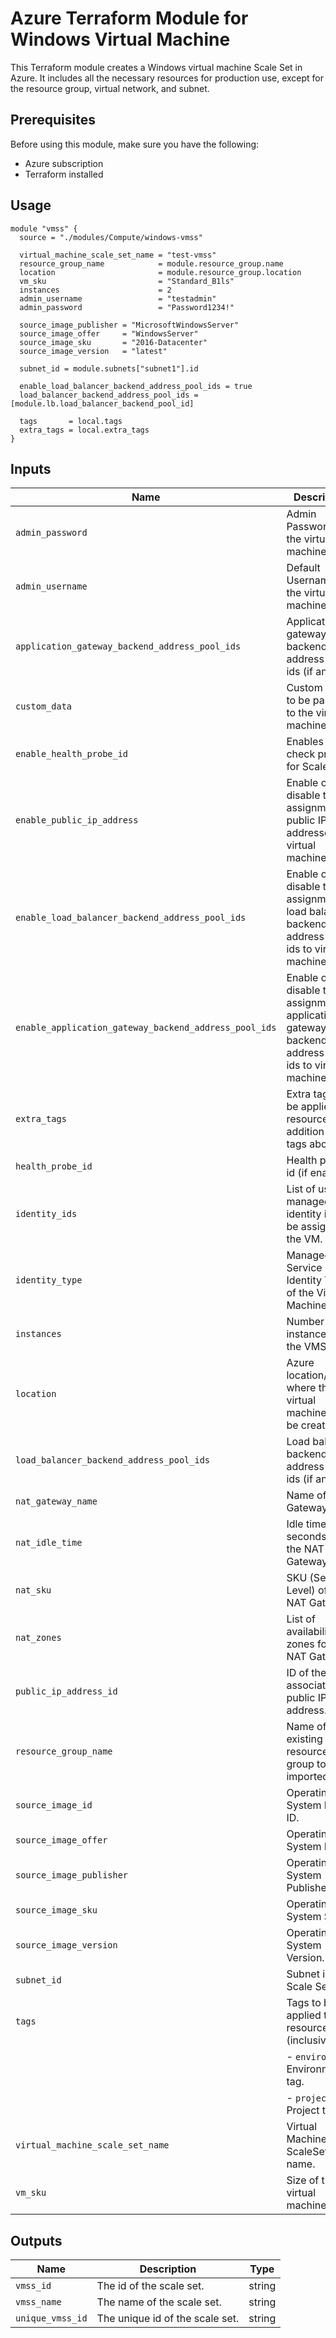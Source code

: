# Azure Terraform Module for Windows Virtual Machine

This Terraform module creates a Windows virtual machine Scale Set in Azure. It includes all the necessary resources for production use, except for the resource group, virtual network, and subnet.

## Prerequisites

Before using this module, make sure you have the following:

- Azure subscription
- Terraform installed

## Usage

```hcl
module "vmss" {
  source = "./modules/Compute/windows-vmss"

  virtual_machine_scale_set_name = "test-vmss"
  resource_group_name            = module.resource_group.name
  location                       = module.resource_group.location
  vm_sku                         = "Standard_B1ls"
  instances                      = 2
  admin_username                 = "testadmin"
  admin_password                 = "Password1234!"

  source_image_publisher = "MicrosoftWindowsServer"
  source_image_offer     = "WindowsServer"
  source_image_sku       = "2016-Datacenter"
  source_image_version   = "latest"

  subnet_id = module.subnets["subnet1"].id

  enable_load_balancer_backend_address_pool_ids = true
  load_balancer_backend_address_pool_ids = [module.lb.load_balancer_backend_pool_id]

  tags       = local.tags
  extra_tags = local.extra_tags
}
```

## Inputs

| Name                                   | Description                                                                 | Type      | Default   | Required |
|----------------------------------------|-----------------------------------------------------------------------------|-----------|-----------|:--------:|
| `admin_password`                       | Admin Password for the virtual machines.                                    | string    | -         | yes      |
| `admin_username`                       | Default Username for the virtual machines.                                  | string    | -         | yes      |
| `application_gateway_backend_address_pool_ids`| Application gateway backend address pool ids (if any).                      | list(string)| -         | no       |
| `custom_data`                          | Custom data to be passed to the virtual machines.                           | string    | "# noop"  | no       |
| `enable_health_probe_id`               | Enables health check probe id for Scale Set.                                | bool      | false     | no       |
| `enable_public_ip_address`             | Enable or disable the assignment of public IP addresses to virtual machines. | bool      | false     | no       ||
| `enable_load_balancer_backend_address_pool_ids`| Enable or disable the assignment of load balancer backend address pool ids to virtual machines. | bool      | false     | no       |
| `enable_application_gateway_backend_address_pool_ids`| Enable or disable the assignment of application gateway backend address pool ids to virtual machines. | bool      | false     | no       |
| `extra_tags`                           | Extra tags to be applied to resources (in addition to the tags above).      | map(string)| {}        | no       |
| `health_probe_id`                      | Health probe id (if enabled).                                               | string    | null      | no       |
| `identity_ids`                         | List of user-managed identity ids to be assigned to the VM.                 | list(string)| []        | no       |
| `identity_type`                        | Managed Service Identity Type of the Virtual Machine.                       | string    | "SystemAssigned" | no  |
| `instances`                            | Number of instances in the VMSS.                                            | number    | -         | yes      |
| `location`                             | Azure location/region where the virtual machine will be created.           | string    | -         | yes      |
| `load_balancer_backend_address_pool_ids`| Load balancer backend address pool ids (if any).                            | list(string)| -         | no       |
| `nat_gateway_name`                     | Name of NAT Gateway.                                                         | string    | -         | yes      |
| `nat_idle_time`                        | Idle timeout (in seconds) of the NAT Gateway.                               | number    | 10        | no       |
| `nat_sku`                              | SKU (Service Level) of the NAT Gateway.                                     | string    | "Standard"| no       |
| `nat_zones`                            | List of availability zones for the NAT Gateway.                             | list(string)| []        | no       |
| `public_ip_address_id`                 | ID of the associated public IP address.                                     | string    | -         | yes      |
| `resource_group_name`                  | Name of an existing resource group to be imported.                           | string    | -         | yes      |
| `source_image_id`                      | Operating System Image ID.                                                  | string    | null      | no       |
| `source_image_offer`                   | Operating System Name.                                                       | string    | null      | no       |
| `source_image_publisher`               | Operating System Publisher.                                                  | string    | null      | no       |
| `source_image_sku`                     | Operating System SKU.                                                        | string    | null      | no       |
| `source_image_version`                 | Operating System Version.                                                    | string    | null      | no       |
| `subnet_id`                            | Subnet id for Scale Set.                                                     | string    | -         | yes      |
| `tags`                                 | Tags to be applied to resources (inclusive).                                 | object    | -         | yes      |
|                                        | - `environment`: Environment tag.                                            | string    | -         | yes      |
|                                        | - `project`: Project tag.                                                    | string    | -         | yes      |
| `virtual_machine_scale_set_name`       | Virtual Machine ScaleSet name.                                                         | string    | -         | yes      |
| `vm_sku`                               | Size of the virtual machines.                                                | string    | -         | yes      |

## Outputs

| Name             | Description                                   | Type   |
|------------------|-----------------------------------------------|--------|
| `vmss_id`        | The id of the scale set.                     | string |
| `vmss_name`      | The name of the scale set.                   | string |
| `unique_vmss_id` | The unique id of the scale set.              | string |